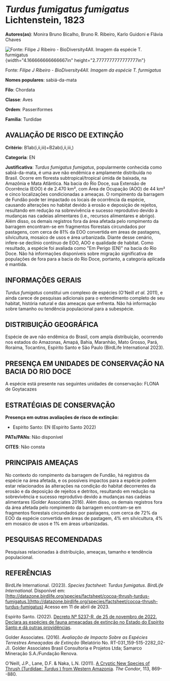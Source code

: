 # *Turdus fumigatus fumigatus* Lichtenstein, 1823

**Autores(as)**: Monira Bruno Bicalho, Bruno R. Ribeiro, Karlo Guidoni e Flávia Chaves

![Fonte: Filipe J Ribeiro - BioDiversity4All. Imagem da espécie T.  furmigatus](media/rId20.jpg){width="4.166666666666667in" height="2.7777777777777777in"}

Fonte: *Filipe J Ribeiro - BioDiversity4All. Imagem da espécie T.  furmigatus*

**Nomes populares**: sabiá-da-mata

**Filo**: Chordata

**Classe**: Aves

**Ordem**: Passeriformes

**Família**: Turdidae

## AVALIAÇÃO DE RISCO DE EXTINÇÃO

**Critério**: B1ab(i,ii,iii)+B2ab(i,ii,iii,)

**Categoria**: EN

**Justificativa**: *Turdus fumigatus fumigatus*, popularmente conhecida como sabiá-da-mata, é uma ave não endêmica e amplamente distribuída no Brasil. Ocorre em floresta subtropical/tropical úmida de baixada, na Amazônia e Mata Atlântica. Na bacia do Rio Doce, sua Extensão de Ocorrência (EOO) é de 2.470 km², com Área de Ocupação (AOO) de 44 km² e cinco localizações condicionadas a ameaças. O rompimento da barragem de Fundão pode ter impactado os locais de ocorrência da espécie, causando alterações no habitat devido à erosão e deposição de rejeitos, resultando em redução na sobrevivência e sucesso reprodutivo devido à mudanças nas cadeias alimentares (i.e., recursos alimentares e abrigo).  Além disso, os demais registros fora da área afetada pelo rompimento da barragem encontram-se em fragmentos florestais circundados por pastagens, com cerca de 81% da EOO convertida em áreas de pastagens, silvicultura, mosaico de usos e área urbanizada. Diante
desse cenário, infere-se declínio contínuo de EOO, AOO e qualidade de habitat. Como resultado, a espécie foi avaliada como "Em Perigo (EN)" na bacia do Rio Doce. Não há informações disponíveis sobre migração significativa de populações de fora para a bacia do Rio Doce, portanto, a categoria aplicada é mantida.

## INFORMAÇÕES GERAIS

*Turdus fumigatus* constitui um complexo de espécies (O'Neill *et al.* 2011), e ainda carece de pesquisas adicionais para o entendimento completo de seu habitat, história natural e das ameaças que enfrenta.  Não há informação sobre tamanho ou tendência populacional para a subespécie.

## DISTRIBUIÇÃO GEOGRÁFICA

Espécie de ave não endêmica do Brasil, com ampla distribuição, ocorrendo nos estados do Amazonas, Amapá, Bahia, Maranhão, Mato Grosso, Pará, Roraima, Tocantins, Espírito Santo e São Paulo (BirdLife International 2023).

## PRESENÇA EM UNIDADES DE CONSERVAÇÃO NA BACIA DO RIO DOCE

A espécie está presente nas seguintes unidades de conservação: FLONA de Goytacazes

## ESTRATÉGIAS DE CONSERVAÇÃO

**Presença em outras avaliações de risco de extinção:**

-   Espírito Santo: EN (Espírito Santo 2022)

**PATs/PANs**: Não disponível

**CITES**: Não consta

## PRINCIPAIS AMEAÇAS

No contexto do rompimento da barragem de Fundão, há registros da espécie na área afetada, e os possíveis impactos para a espécie podem estar relacionados às alterações na condição do habitat decorrentes da erosão e da deposição de rejeitos e detritos, resultando em redução na sobrevivência e sucesso reprodutivo devido a mudanças nas cadeias alimentares (Golder Associates 2016). Além disso, os demais registros fora da área afetada pelo rompimento da barragem encontram-se em fragmentos florestais circundados por pastagens, com cerca de 72% da EOO da espécie convertida em áreas de pastagem, 4% em silvicultura, 4% em mosaico de usos e 1% em áreas urbanizadas.

## PESQUISAS RECOMENDADAS

Pesquisas relacionadas à distribuição, ameaças, tamanho e tendência populacional.

## REFERÊNCIAS

BirdLife International. (2023). *Species factsheet: Turdus fumigatus*.  *BirdLife International*. Disponível em: [http://datazone.birdlife.org/species/factsheet/cocoa-thrush-turdus-fumigatus.](http://datazone.birdlife.org/species/factsheet/cocoa-thrush-turdus-fumigatus) Acesso em 11 de abril de 2023.

Espírito Santo. (2022). [Decreto Nº 5237-R, de 25 de novembro de 2022.  Declara as espécies de fauna ameaçadas de extinção no Estado do Espírito Santo e dá outras providências](https://iema.es.gov.br/Media/iema/FAUNA/Decreto%205237-R_2022_25-Nov%20-%20Fauna%20(s-peixes)%20-%20Lista%20de%20Esp%C3%A9cies%20Amea%C3%A7adas%20de%20Extin%C3%A7%C3%A3o.pdf).

Golder Associates. (2016). *Avaliação de Impacto Sobre as Espécies Terrestres Ameaçadas de Extinção* (Relatório No.  RT-031_159-515-2282_02-J). Golder Associates Brasil Consultoria e Projetos Ltda; Samarco Mineração S.A./Fundação Renova.

O'Neill, J.P., Lane, D.F. & Naka, L.N. (2011). [A Cryptic New Species of Thrush (Turdidae: *Turdus* ) from Western Amazonia](https://doi.org/10.1525/cond.2011.100244). *The Condor*, 113, 869--880.
